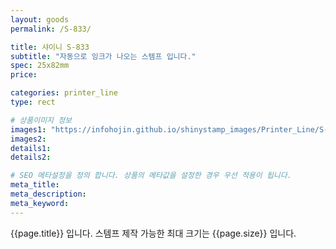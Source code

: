 ```yaml
---
layout: goods
permalink: /S-833/

title: 샤이니 S-833
subtitle: "자동으로 잉크가 나오는 스템프 입니다."
spec: 25x82mm
price: 

categories: printer_line
type: rect

# 상품이미지 정보
images1: "https://infohojin.github.io/shinystamp_images/Printer_Line/S-833/S-833_1.jpg"
images2:
details1:
details2:    

# SEO 메타설정을 정의 합니다. 상품의 메타값을 설정한 경우 우선 적용이 됩니다.
meta_title: 
meta_description:
meta_keyword:
---
```


{{page.title}} 입니다. 스템프 제작 가능한 최대 크기는 {{page.size}} 입니다.